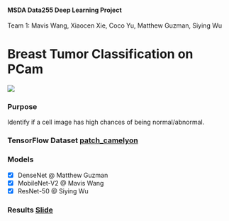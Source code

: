 #### MSDA Data255 Deep Learning Project <br>
Team 1: Mavis Wang, Xiaocen Xie, Coco Yu, Matthew Guzman, Siying Wu

# Breast Tumor Classification on PCam
<p><img src= 'https://github.com/basveeling/pcam/blob/master/pcam.jpg?raw=true'></p>

### Purpose
Identify if a cell image has high chances of being normal/abnormal.

### TensorFlow Dataset [patch_camelyon](https://www.tensorflow.org/datasets/catalog/patch_camelyon)

### Models
- [x] DenseNet @ Matthew Guzman
- [x] MobileNet-V2 @ Mavis Wang
- [x] ResNet-50 @ Siying Wu

### Results [Slide](https://github.com/SJSUMS/PCam/blob/main/PCam_slides.pdf)
